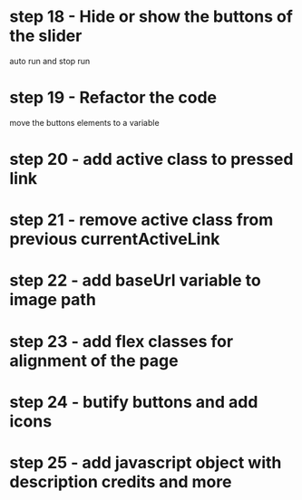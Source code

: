 # step 18 - Hide or show the buttons of the slider
auto run and stop run

# step 19 - Refactor the code 
move the buttons elements to a variable

# step 20 - add active class to pressed link

# step 21 - remove active class from previous currentActiveLink 

# step 22 - add baseUrl variable to image path

# step 23 - add flex classes for alignment of the page

# step 24 - butify buttons and add icons

# step 25 - add javascript object with description credits and more
